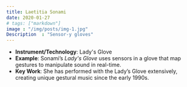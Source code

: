 ```yaml
---
title: Laetitia Sonami
date: 2020-01-27
# tags: ["markdown"]
image : "/img/posts/img-1.jpg"
Description  : "Sensor-y gloves"
---
```


- **Instrument/Technology**: Lady's Glove
- **Example**: Sonami’s *Lady's Glove* uses sensors in a glove that map gestures to manipulate sound in real-time.
- **Key Work**: She has performed with the Lady’s Glove extensively, creating unique gestural music since the early 1990s.
